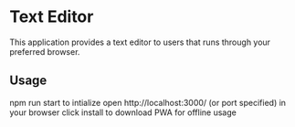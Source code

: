 # Text Editor
This application provides a text editor to users that runs through your preferred browser.  

## Usage
npm run start to intialize
open http://localhost:3000/ (or port specified) in your browser
click install to download PWA for offline usage
